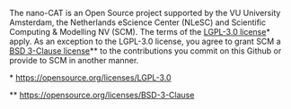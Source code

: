 The nano-CAT is an Open Source project supported by the VU University Amsterdam, the Netherlands eScience Center (NLeSC)
and Scientific Computing & Modelling NV (SCM). The terms of the [LGPL-3.0 license]* apply. As an exception to the LGPL-3.0 license,
you agree to grant SCM a [BSD 3-Clause license]** to the contributions you commit on this Github or provide to SCM in another manner.

\* https://opensource.org/licenses/LGPL-3.0

** https://opensource.org/licenses/BSD-3-Clause

[LGPL-3.0 license]:  https://opensource.org/licenses/LGPL-3.0 "LGPL-3.0 license"
[BSD 3-Clause license]: https://opensource.org/licenses/BSD-3-Clause  "BSD 3-Clause license"
